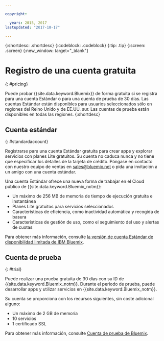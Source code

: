 ```yaml
---

copyright:

  years: 2015, 2017
lastupdated: "2017-10-17"

---
```


{:shortdesc: .shortdesc}
{:codeblock: .codeblock}
{:tip: .tip}
{:screen: .screen}
{:new_window: target="_blank"}

# Registro de una cuenta gratuita
{: #pricing}

Puede probar {{site.data.keyword.Bluemix}} de forma gratuita si se registra para una cuenta Estándar o para una cuenta de prueba de 30 días. Las cuentas Estándar están disponibles para usuarios seleccionados sólo en regiones del Reino Unido y de EE.UU. sur. Las cuentas de prueba están disponibles en todas las regiones. 
{:shortdesc}

## Cuenta estándar
{: #standardaccount}

Registrarse para una cuenta Estándar gratuita para crear apps y explorar servicios con planes Lite gratuitos. Su cuenta no caduca nunca y no tiene que especificar los detalles de la tarjeta de crédito. Póngase en contacto con nuestro equipo de ventas en sales@bluemix.net o pida una invitación a un amigo con una cuenta estándar. 

Una cuenta Estándar ofrece una nueva forma de trabajar en el Cloud público de {{site.data.keyword.Bluemix_notm}}:
  * Un máximo de 256 MB de memoria de tiempo de ejecución gratuita e instantánea
  * Planes Lite gratuitos para servicios seleccionados
  * Características de eficiencia, como inactividad automática y recogida de basura
  * Características de gestión de uso, como el seguimiento del uso y alertas de cuotas

Para obtener más información, consulte [la versión de cuenta Estándar de disponibilidad limitada de IBM Bluemix](/docs/pricing/standard_account.html#betaintro).

## Cuenta de prueba
{: #trial}

Puede realizar una prueba gratuita de 30 días con su ID de {{site.data.keyword.Bluemix_notm}}. Durante el periodo de prueba, puede desarrollar apps y utilizar servicios en {{site.data.keyword.Bluemix_notm}}.

Su cuenta se proporciona con los recursos siguientes, sin coste adicional alguno:
  * Un máximo de 2 GB de memoria
  * 10 servicios
  * 1 certificado SSL

Para obtener más información, consulte [Cuenta de prueba de Bluemix](/docs/pricing/index.html#bmtrial).


